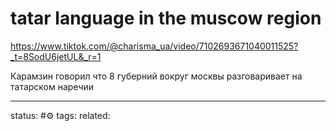 # tatar language in the muscow region
https://www.tiktok.com/@charisma_ua/video/7102693671040011525?_t=8SodU6jetUL&_r=1

Карамзин говорил что 8 губерний вокруг москвы разговаривает на татарском наречии


---
status: #⚙️ 
tags: 
related: 